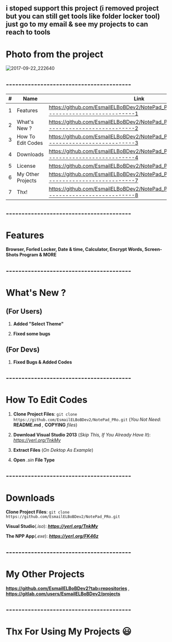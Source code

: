 ## i stoped support this project (i removed project but you can still get tools like folder locker tool) just go to my email & see my projects to can reach to tools
# Photo from the project
![2017-09-22_222640](https://user-images.githubusercontent.com/28893833/30763333-fe79c8f0-9fe5-11e7-8af4-a9e2c7bb8c5f.png)
## ----------------------------------------
| #  | Name | Link |
| ------------- | ------------- | ------------- |
| 1  | Features  | https://github.com/EsmailELBoBDev2/NotePad_PRo#-----------------------------------------1  |
| 2  | What's New ? | https://github.com/EsmailELBoBDev2/NotePad_PRo#-----------------------------------------2  |
| 3  | How To Edit Codes  | https://github.com/EsmailELBoBDev2/NotePad_PRo#-----------------------------------------3  |
| 4  | Downloads  | https://github.com/EsmailELBoBDev2/NotePad_PRo#-----------------------------------------4 |
| 5  | License  | https://github.com/EsmailELBoBDev2/NotePad_PRo/blob/master/COPYING |
| 6  | My Other Projects  | https://github.com/EsmailELBoBDev2/NotePad_PRo#-----------------------------------------7  |
| 7  | Thx!  | https://github.com/EsmailELBoBDev2/NotePad_PRo#-----------------------------------------8  |
## ----------------------------------------
# Features 
**Browser, Forled Locker, Date & time, Calculator, Encrypt Words, Screen-Shots Program & MORE**
## ----------------------------------------
# What's New ?
## (For Users)
1. **Added "Select Theme"** 

2. **Fixed some bugs**
## (For Devs)
1. **Fixed Bugs & Added Codes**
## ----------------------------------------
# How To Edit Codes
1. **Clone Project Files**: `git clone https://github.com/EsmailELBoBDev2/NotePad_PRo.git` (*You Not Need*: **README.md** *,* **COPYING** *files*)

2. **Download Visual Studio 2013** (*Skip This, If You Already Have It*): *https://yerl.org/TnkMy*

3. **Extract Files** (*On Dektop As Example*)

4. **Open** *.sin* **File Type**
## ----------------------------------------
# Downloads

**Clone Project Files**: `git clone https://github.com/EsmailELBoBDev2/NotePad_PRo.git`

**Visual Studio**(*.iso*): ***https://yerl.org/TnkMy***

**The NPP App**(*.exe*): ***https://yerl.org/FK46z***
## ----------------------------------------
# My Other Projects
**https://github.com/EsmailELBoBDev2?tab=repositories** *,* **https://gitlab.com/users/EsmailELBoBDev2/projects**
## ----------------------------------------
# Thx For Using My Projects :smiley:






